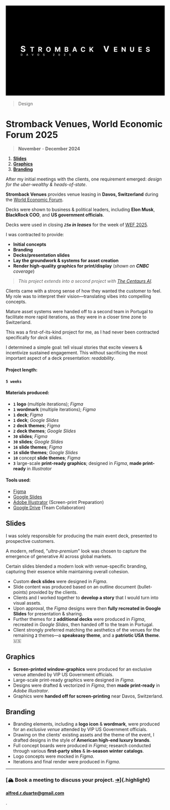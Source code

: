 ![_Stromback Venues @ Davos 2025, **2024**_](/public/photos/stromback/stromback-davos.png "Stromback Venues, Davos 2025 Title Card, Alfred R. Duarte 2024")

> Design

# Stromback Venues, World Economic Forum 2025

> **November** - **December 2024**

1. [**Slides**](#slides)
2. [**Graphics**](#graphics)
3. [**Branding**](#branding)

After my initial meetings with the clients, one requirement emerged: _design for the uber-wealthy & heads-of-state_.

**Stromback Venues** provides venue leasing in **Davos, Switzerland** during the [World Economic Forum](https://www.weforum.org/ "The World Economic Forum").

Decks were shown to business & political leaders, including **Elon Musk**, **BlackRock COO**, and **US government officials**.

Decks were used in closing _**`25m`** **in leases**_ for the week of [WEF 2025](https://www.stromback.com/davos "Stromback – Davos Experiences").

I was contracted to provide:

- **Initial concepts**
- **Branding**
- **Decks/presentation slides**
- **Lay the groundwork & systems for asset creation**
- **Render high-quality graphics for print/display** (_shown on **CNBC** coverage_)

> _This project extends into a second project with [The Centaurs AI](/portfolio/design/the-centaurs-ai-summit-davos-25-2024/ "The Centaurs AI Summit (Davos '25), 2024")._

Clients came with a strong sense of how they wanted the customer to feel. My role was to interpret their vision—translating vibes into compelling concepts.

Mature asset systems were handed off to a second team in Portugal to facilitate more rapid iterations, as they were in a closer time zone to Switzerland.

This was a first-of-its-kind project for me, as I had never been contracted specifically for _deck slides_.

I determined a simple goal: tell visual stories that excite viewers & incentivize sustained engagement. This without sacrificing the most important aspect of a deck presentation: _readability_.

#### Project length:

**`5 weeks`**

#### Materials produced:

- **`1`** **logo** (multiple iterations); _Figma_
- **`1`** **wordmark** (multiple iterations); _Figma_
- **`1`** **deck**; _Figma_
- **`1`** **deck**; _Google Slides_
- **`2`** **deck themes**; _Figma_
- **`2`** **deck themes**; _Google Slides_
- **`30`** **slides**; _Figma_
- **`30`** **slides**; _Google Slides_
- **`16`** **slide themes**; _Figma_
- **`16`** **slide themes**; _Google Slides_
- **`10`** concept **slide themes**; _Figma_
- **`3`** large-scale **print-ready graphics**; designed in _Figma_, **made print-ready** in _Illustrator_

#### Tools used:

- [Figma](https://www.figma.com/)
- [Google Slides](https://workspace.google.com/products/slides/)
- [Adobe Illustrator](https://www.adobe.com/products/illustrator.html) (Screen-print Preparation)
- [Google Drive](https://workspace.google.com/products/drive/) (Team Collaboration)

## Slides

I was solely responsible for producing the main event deck, presented to prospective customers.

A modern, refined, "_ultra-premium_" look was chosen to capture the emergence of generative AI across global markets.

Certain slides blended a modern look with venue-specific branding, capturing their essence while maintaining overall cohesion.

- Custom **deck slides** were designed in _Figma_.
- Slide content was produced based on an outline document (bullet-points) provided by the clients.
- Clients and I worked together to **develop a story** that I would turn into visual assets.
- Upon approval, the _Figma_ designs were then **fully recreated in Google Slides** for presentation & sharing.
- Further themes for **`2`** **additional decks** were produced in _Figma_, recreated in _Google Slides_, then handed off to the team in Portugal.
- Client strongly preferred matching the aesthetics of the venues for the remaining **`2`** themes—a **speakeasy theme**, and a **patriotic USA theme**. 🇺🇸

## Graphics

- **Screen-printed window-graphics** were produced for an exclusive venue attended by VIP US Government officials.
- Large-scale print-ready graphics were designed in _Figma_.
- Designs were drafted & vectorized in _Figma_, then **made print-ready** in _Adobe Illustrator_.
- Graphics were **handed off for screen-printing** near Davos, Switzerland.

## Branding

- Branding elements, including a **logo icon** & **wordmark**, were produced for an _exclusive venue_ attended by VIP US Government officials.
- Drawing on the clients' existing assets and the theme of the event, I drafted designs in the style of **American high-end luxury brands**.
- Full concept boards were produced in _Figma_; research conducted through various **first-party sites** & **in-season winter catalogs**.
- Logo concepts were mocked in _Figma_.
- Iterations and final render were produced in _Figma_.

---

### [🏔️ **Book a meeting to discuss your project. [➔](mailto:alfred.r.duarte@gmail.com)**]{.highlight}

[**alfred.r.duarte@gmail.com**](mailto:alfred.r.duarte@gmail.com "Gmail – Alfred R. Duarte")

.
